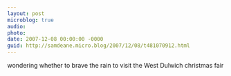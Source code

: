 ```yaml
---
layout: post
microblog: true
audio: 
photo: 
date: 2007-12-08 00:00:00 -0000
guid: http://samdeane.micro.blog/2007/12/08/t481070912.html
---
```

wondering whether to brave the rain to visit the West Dulwich christmas fair
